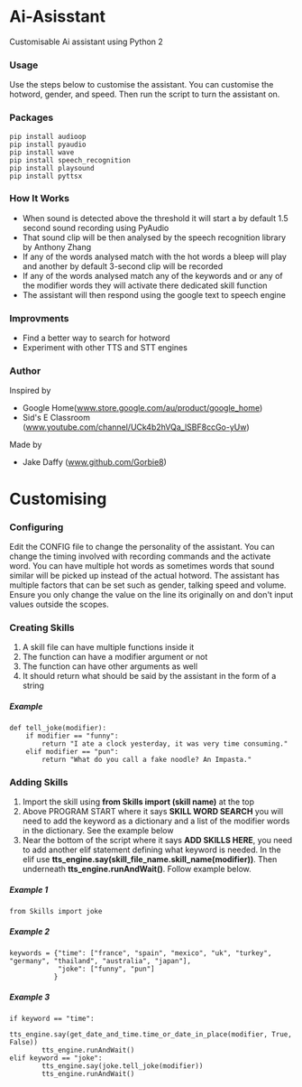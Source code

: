 # Ai-Asisstant
Customisable Ai assistant using Python 2

### Usage
Use the steps below to customise the assistant. You can customise the hotword, gender, and speed. Then run the script to turn the assistant on.

### Packages 
```
pip install audioop
pip install pyaudio
pip install wave
pip install speech_recognition
pip install playsound
pip install pyttsx
```

### How It Works
- When sound is detected above the threshold it will start a by default 1.5 second sound recording using PyAudio
- That sound clip will be then analysed by the speech recognition library by Anthony Zhang
- If any of the words analysed match with the hot words a bleep will play and another by default 3-second clip will be recorded
- If any of the words analysed match any of the keywords and or any of the modifier words they will activate there dedicated skill function
- The assistant will then respond using the google text to speech engine

### Improvments
- Find a better way to search for hotword
- Experiment with other TTS and STT engines

### Author
Inspired by 
- Google Home(www.store.google.com/au/product/google_home)
- Sid's E Classroom (www.youtube.com/channel/UCk4b2hVQa_lSBF8ccGo-yUw)

Made by 
- Jake Daffy (www.github.com/Gorbie8)

# Customising

### Configuring
Edit the CONFIG file to change the personality of the assistant. You can change the timing involved with recording commands and the activate word. You can have multiple hot words as sometimes words that sound similar will be picked up instead of the actual hotword. The assistant has multiple factors that can be set such as gender, talking speed and volume. Ensure you only change the value on the line its originally on and don't input values outside the scopes. 

### Creating Skills
1. A skill file can have multiple functions inside it
2. The function can have a modifier argument or not
3. The function can have other arguments as well
4. It should return what should be said by the assistant in the form of a string
##### Example
```
def tell_joke(modifier):
    if modifier == "funny":
        return "I ate a clock yesterday, it was very time consuming."
    elif modifier == "pun":
        return "What do you call a fake noodle? An Impasta."
```

### Adding Skills
1. Import the skill using **from Skills import (skill name)** at the top
2. Above PROGRAM START where it says **SKILL WORD SEARCH** you will need to add the keyword as a dictionary and a list of the modifier words in the dictionary. See the example below
3. Near the bottom of the script where it says **ADD SKILLS HERE**, you need to add another elif statement defining what keyword is needed. In the elif use **tts_engine.say(skill_file_name.skill_name(modifier))**. Then underneath **tts_engine.runAndWait()**. Follow example below.
##### Example 1
```
from Skills import joke
```
##### Example 2
```
keywords = {"time": ["france", "spain", "mexico", "uk", "turkey", "germany", "thailand", "australia", "japan"],
            "joke": ["funny", "pun"]
           }
```
##### Example 3
```
if keyword == "time":
        tts_engine.say(get_date_and_time.time_or_date_in_place(modifier, True, False))
        tts_engine.runAndWait()
elif keyword == "joke":
        tts_engine.say(joke.tell_joke(modifier))
        tts_engine.runAndWait()
```

